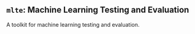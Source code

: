 ## `mlte`: Machine Learning Testing and Evaluation

A toolkit for machine learning testing and evaluation.
